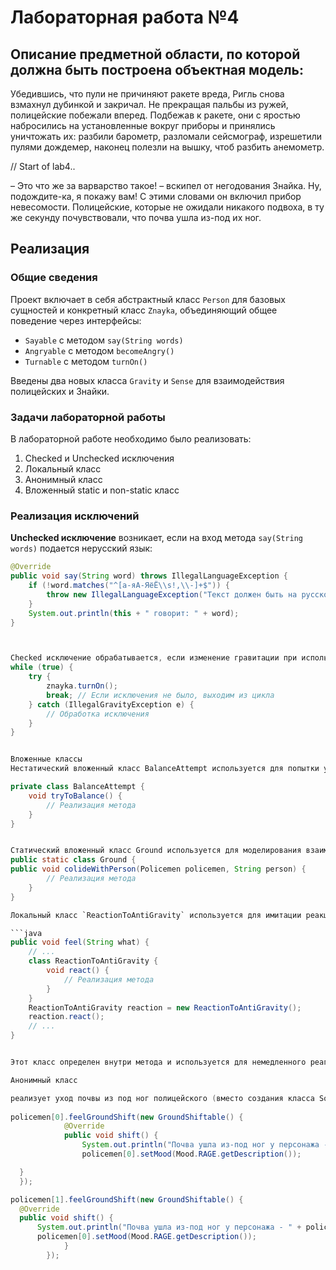 # Лабораторная работа №4

## Описание предметной области, по которой должна быть построена объектная модель:

Убедившись, что пули не причиняют ракете вреда, Ригль снова взмахнул дубинкой и закричал. Не прекращая пальбы из ружей, полицейские побежали вперед. Подбежав к ракете, они с яростью набросились на установленные вокруг приборы и принялись уничтожать их: разбили барометр, разломали сейсмограф, изрешетили пулями дождемер, наконец полезли на вышку, чтоб разбить анемометр.

// Start of lab4..

– Это что же за варварство такое! – вскипел от негодования Знайка. Ну, подождите-ка, я покажу вам!
С этими словами он включил прибор невесомости. Полицейские, которые не ожидали никакого подвоха, в ту же секунду почувствовали, что почва ушла из-под их ног.



## Реализация

### Общие сведения

Проект включает в себя абстрактный класс `Person` для базовых сущностей и конкретный класс `Znayka`, объединяющий общее поведение через интерфейсы:
- `Sayable` с методом `say(String words)`
- `Angryable` с методом `becomeAngry()`
- `Turnable` с методом `turnOn()`

Введены два новых класса `Gravity` и `Sense` для взаимодействия полицейских и Знайки.

### Задачи лабораторной работы

В лабораторной работе необходимо было реализовать:
1. Checked и Unchecked исключения
2. Локальный класс
3. Анонимный класс
4. Вложенный static и non-static класс

### Реализация исключений

**Unchecked исключение** возникает, если на вход метода `say(String words)` подается нерусский язык:

```java
@Override
public void say(String word) throws IllegalLanguageException {
    if (!word.matches("^[а-яА-ЯёЁ\\s!,\\-]+$")) {
        throw new IllegalLanguageException("Текст должен быть на русском языке");
    }
    System.out.println(this + " говорит: " + word);
}



Checked исключение обрабатывается, если изменение гравитации при использовании turnOn() слишком велико:
while (true) {
    try {
        znayka.turnOn();
        break; // Если исключения не было, выходим из цикла
    } catch (IllegalGravityException e) {
        // Обработка исключения
    }
}


Вложенные классы
Нестатический вложенный класс BalanceAttempt используется для попытки удержаться в воздухе:

private class BalanceAttempt {
    void tryToBalance() {
        // Реализация метода
    }
}


Статический вложенный класс Ground используется для моделирования взаимодействия с землей:
public static class Ground {
public void colideWithPerson(Policemen policemen, String person) {
        // Реализация метода
    }
}

Локальный класс `ReactionToAntiGravity` используется для имитации реакции полицейского на отсутствие гравитации:

```java
public void feel(String what) {
    // ...
    class ReactionToAntiGravity {
        void react() {
            // Реализация метода
        }
    }
    ReactionToAntiGravity reaction = new ReactionToAntiGravity();
    reaction.react();
    // ...
}


Этот класс определен внутри метода и используется для немедленного реагирования на изменения в окружающей среде, что отлично демонстрирует принцип инкапсуляции и обеспечивает локализацию поведения в пределах метода.

Анонимный класс

реализует уход почвы из под ног полицейского (вместо создания класса Soil мой выбор пал на анонимный класс)
   
policemen[0].feelGroundShift(new GroundShiftable() {
            @Override
            public void shift() {
                System.out.println("Почва ушла из-под ног у персонажа - " + policemen[0].toString());
                policemen[0].setMood(Mood.RAGE.getDescription());

  }
  });

policemen[1].feelGroundShift(new GroundShiftable() {
  @Override
  public void shift() {
      System.out.println("Почва ушла из-под ног у персонажа - " + policemen[1].toString());
      policemen[0].setMood(Mood.RAGE.getDescription());
            }
        });



   
